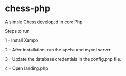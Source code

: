 # chess-php
A simple Chess developed in core Php

Steps to run

1 - Install Xampp

2 - After installation, run the apche and mysql server.

3 - Update the database credentials in the config.php file.

4 - Open landing.php
